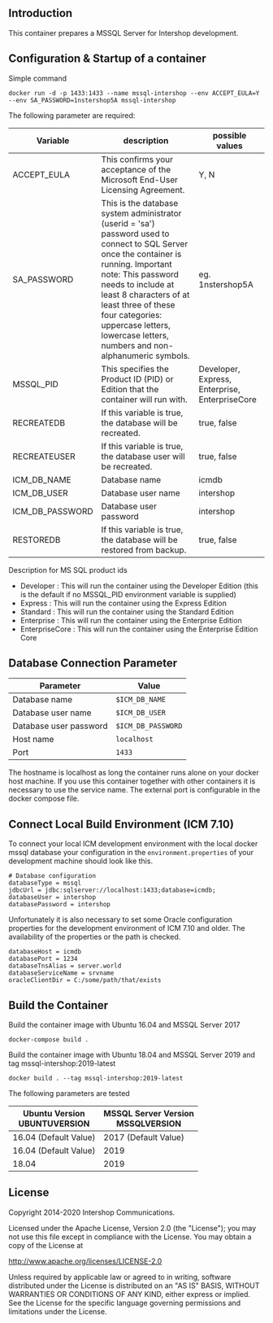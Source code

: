 ## Introduction

This container prepares a MSSQL Server for Intershop development.

## Configuration & Startup of a container

Simple command
```
docker run -d -p 1433:1433 --name mssql-intershop --env ACCEPT_EULA=Y --env SA_PASSWORD=1nstershop5A mssql-intershop
```

The following parameter are required:

| Variable        | description                                                                                                                                                                                                                                                                                                                  | possible values                                |
|-----------------|------------------------------------------------------------------------------------------------------------------------------------------------------------------------------------------------------------------------------------------------------------------------------------------------------------------------------|------------------------------------------------|
| ACCEPT_EULA     | This confirms your acceptance of the Microsoft End-User Licensing Agreement.                                                                                                                                                                                                                                                 | Y, N                                           |
| SA_PASSWORD     | This is the database system administrator (userid = 'sa') password used to connect to SQL Server once the container is running. Important note: This password needs to include at least 8 characters of at least three of these four categories: uppercase letters, lowercase letters, numbers and non-alphanumeric symbols. | eg. 1nstershop5A                               |
| MSSQL_PID       | This specifies the Product ID (PID) or Edition that the container will run with.                                                                                                                                                                                                                                             | Developer, Express, Enterprise, EnterpriseCore |
| RECREATEDB      | If this variable is true, the database will be recreated.                                                                                                                                                                                                                                                                    | true, false                                    |
| RECREATEUSER    | If this variable is true, the database user will be recreated.                                                                                                                                                                                                                                                               | true, false                                    |
| ICM_DB_NAME     | Database name                                                                                                                                                                                                                                                                                                                | icmdb                                          |
| ICM_DB_USER     | Database user name                                                                                                                                                                                                                                                                                                           | intershop                                      |
| ICM_DB_PASSWORD | Database user password                                                                                                                                                                                                                                                                                                       | intershop                                      |
| RESTOREDB       | If this variable is true, the database will be restored from backup.                                                                                                                                                                                                                                                         | true, false                                    |

Description for MS SQL product ids
* Developer : This will run the container using the Developer Edition (this is
  the default if no MSSQL_PID environment variable is supplied)
* Express : This will run the container using the Express Edition
* Standard : This will run the container using the Standard Edition
* Enterprise : This will run the container using the Enterprise Edition
* EnterpriseCore : This will run the container using the Enterprise Edition Core

## Database Connection Parameter

| Parameter              | Value                  |
|------------------------|------------------------|
| Database name          | ```$ICM_DB_NAME```     |
| Database user name     | ```$ICM_DB_USER```     |
| Database user password | ```$ICM_DB_PASSWORD``` |
| Host name              | ```localhost```        |
| Port                   | ```1433```             |

The hostname is localhost as long the container runs alone on your docker host
 machine. If you use this container together with other containers it is
 necessary to use the service name. The external port is configurable in the
 docker compose file.

## Connect Local Build Environment (ICM 7.10)

To connect your local ICM development environment with the local docker mssql
database your configuration in the `environment.properties` of your development
machine should look like this.

```
# Database configuration
databaseType = mssql
jdbcUrl = jdbc:sqlserver://localhost:1433;database=icmdb;
databaseUser = intershop
databasePassword = intershop
```

Unfortunately it is also necessary to set some Oracle configuration properties
for the development environment of ICM 7.10 and older. The availability of the
properties or the path is checked.

```
databaseHost = icmdb
databasePort = 1234
databaseTnsAlias = server.world
databaseServiceName = srvname
oracleClientDir = C:/some/path/that/exists
```

## Build the Container

Build the container image with Ubuntu 16.04 and MSSQL Server 2017
```
docker-compose build .
```

Build the container image with Ubuntu 18.04 and MSSQL Server 2019 and tag
mssql-intershop:2019-latest
```
docker build . --tag mssql-intershop:2019-latest
```

The following parameters are tested

| Ubuntu Version <br> UBUNTUVERSION | MSSQL Server Version <br> MSSQLVERSION |
|-----------------------------------|----------------------------------------|
| 16.04 (Default Value)             | 2017 (Default Value)                   |
| 16.04 (Default Value)             | 2019                                   |
| 18.04                             | 2019                                   |

## License

Copyright 2014-2020 Intershop Communications.

Licensed under the Apache License, Version 2.0 (the "License"); you may not use
this file except in compliance with the License. You may obtain a copy of the
License at

http://www.apache.org/licenses/LICENSE-2.0

Unless required by applicable law or agreed to in writing, software distributed
under the License is distributed on an "AS IS" BASIS, WITHOUT WARRANTIES OR
CONDITIONS OF ANY KIND, either express or implied. See the License for the
specific language governing permissions and limitations under the License.
